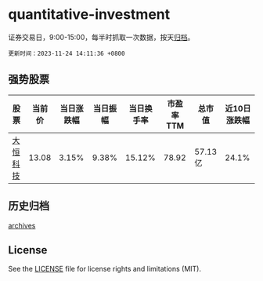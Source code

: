 # quantitative-investment

证券交易日，9:00-15:00，每半时抓取一次数据，按天[归档](archives)。

`更新时间：2023-11-24 14:11:36 +0800`

## 强势股票

|股票|当前价|当日涨跌幅|当日振幅|当日换手率|市盈率TTM|总市值|近10日涨跌幅|
|----|----|----|----|----|----|----|----|
|[大恒科技](https://xueqiu.com/S/SH600288)|13.08|3.15%|9.38%|15.12%|78.92|57.13亿|24.1%|

## 历史归档

[archives](archives)

## License

See the [LICENSE](LICENSE) file for license rights and limitations (MIT).